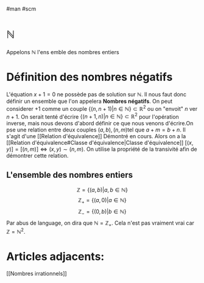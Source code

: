 #man #scm
# $\mathbb{N}$
Appelons $\mathbb{N}$ l'ens emble des nombres entiers
# Définition des nombres négatifs
L'équation $x+1 = 0$ ne possède pas de solution sur  $\mathbb{N}$. Il nous faut donc définir un ensemble que l'on appelera __Nombres négatifs__.
On peut considerer $+1$ comme un couple $\lbrace (n,n+1)|n \in \mathbb{N}\rbrace \subset \mathbb{R}^2$ ou on "envoit" $n$ ver $n+1$. On serait tenté d'écrire $\lbrace (n+1,n)|n \in \mathbb{N}\rbrace \subset \mathbb{R}^2$ pour l'opération inverse, mais nous devons d'abord définir ce que nous venons d'écrire.On pse une relation entre deux couples $(a,b),(n,m)$tel que
$a+m = b+n$. Il s'agit d'une [[Relation d'équivalence]] Démontré en cours.
Alors on a la [[Relation d'équivalence#Classe d'équivalence|Classe d'équivalence]] $[(x,y)]=[(n,m)] \Leftrightarrow (x,y) \sim (n,m)$. On utilise la propriété de la transivité afin de démontrer cette relation.
## L'ensemble des nombres entiers
$$\mathbb{Z}= \lbrace (a,b)|a,b \in \mathbb{N} \rbrace$$
$$\mathbb{Z_+}= \lbrace (a,0)|a \in \mathbb{N}\rbrace$$
$$\mathbb{Z_-}= \lbrace (0,b)|b \in \mathbb{N}\rbrace$$
Par abus de language, on dira que  $\mathbb{N}= \mathbb{Z_+}$.
Cela n'est pas vraiment vrai car $\mathbb{Z}= \mathbb{N}^2$.

# Articles adjacents:
[[Nombres irrationnels]]